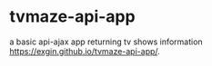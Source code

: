 # tvmaze-api-app
a basic api-ajax app returning tv shows information
https://exgin.github.io/tvmaze-api-app/. 
